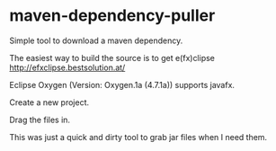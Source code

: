# maven-dependency-puller
Simple tool to download a maven dependency.

The easiest way to build the source is to get e(fx)clipse
http://efxclipse.bestsolution.at/

Eclipse Oxygen (Version: Oxygen.1a (4.7.1a)) supports javafx.

Create a new project.

Drag the files in.

This was just a quick and dirty tool to grab jar files when I need them.